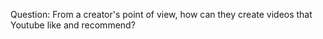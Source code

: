 Question: From a creator's point of view, how can they create videos that Youtube like and recommend?


